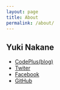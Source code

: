 ```yaml
---
layout: page
title: About
permalink: /about/
---
```


## Yuki Nakane

- [CodePlus(blog)](http://code-plus.jp)
- [Twiter](https://twitter.com/yuki_naka18)
- [Facebook](https://www.facebook.com/yuki.nakane.16)
- [GitHub](github.com/yukinaka)
